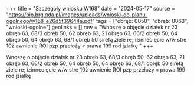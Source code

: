 +++
title = "Szczegóły wniosku W168"
date = "2024-05-17"
source = "https://bip.brg.gda.pl/images/uploads/wnioski-do-planu-ogolnego/w168_e26d5f39644a.pdf"
tags = ["obręb: 0050", "obręb: 0063", "wnioski-ogolne"]
geolinks = []
raw = "Wnoszę o objęcie działek nr 23 obręb 63, 68/3 obręb 50, 62 obręb 63, 21 obręb 63, 66/2 obręb 50, 64 obręb 50, 64 obręb 63, 68/1 obręb 50 sirefą ziele re; izinnec ęcie w/w stre 10ż awnienie ROI pzp przełoży « prawa 199 rod jziałkę "
+++

Wnoszę o objęcie działek nr 23 obręb 63, 68/3 obręb 50, 62 obręb 63, 21 obręb 63, 66/2 obręb
50, 64 obręb 50, 64 obręb 63, 68/1 obręb 50 sirefą ziele re; izinnec
ęcie w/w stre 10ż awnienie ROI pzp przełoży « prawa 199 rod jziałkę



